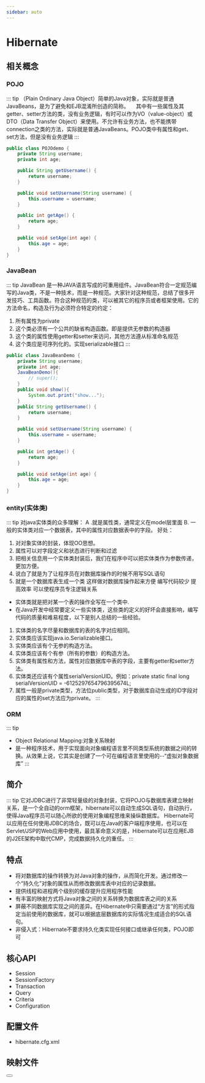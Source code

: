 ```yaml
---
sidebar: auto
---
```


# Hibernate

## 相关概念
### POJO
::: tip
（Plain Ordinary Java Object）简单的Java对象，实际就是普通JavaBeans，是为了避免和EJB混淆所创造的简称。 
  其中有一些属性及其getter、setter方法的类，没有业务逻辑，有时可以作为VO（value-object）或DTO（Data Transfer Object）来使用。不允许有业务方法，也不能携带connection之类的方法，实际就是普通JavaBeans。POJO类中有属性和get、set方法，但是没有业务逻辑
:::
```java
public class POJOdemo {
    private String username;
    private int age;

    public String getUsername() {
        return username;
    }

    public void setUsername(String username) {
        this.username = username;
    }

    public int getAge() {
        return age;
    }

    public void setAge(int age) {
        this.age = age;
    }
}
```
### JavaBean
::: tip
JavaBean 是一种JAVA语言写成的可重用组件。JavaBean符合一定规范编写的Java类，不是一种技术，而是一种规范。大家针对这种规范，总结了很多开发技巧、工具函数。符合这种规范的类，可以被其它的程序员或者框架使用。它的方法命名，构造及行为必须符合特定的约定：
  1. 所有属性为private
  2. 这个类必须有一个公共的缺省构造函数。即是提供无参数的构造器
  3. 这个类的属性使用getter和setter来访问，其他方法遵从标准命名规范
  4. 这个类应是可序列化的。实现serializable接口
:::
```java
public class JavaBeanDemo {
    private String username;
    private int age;
    JavaBeanDemo(){
        // super();
    }
    public void show(){
        System.out.print("show...");
    }
    public String getUsername() {
        return username;
    }

    public void setUsername(String username) {
        this.username = username;
    }

    public int getAge() {
        return age;
    }

    public void setAge(int age) {
        this.age = age;
    }
}

```
### entity(实体类)
::: tip
对java实体类的众多理解：
A .就是属性类，通常定义在model层里面
B. 一般的实体类对应一个数据表，其中的属性对应数据表中的字段。 
好处： 
  1. 对对象实体的封装，体现OO思想。 
  2. 属性可以对字段定义和状态进行判断和过滤 
  3. 把相关信息用一个实体类封装后，我们在程序中可以把实体类作为参数传递，更加方便。
  4. 说白了就是为了让程序员在对数据库操作的时候不用写SQL语句
  5. 就是一个数据库表生成一个类 
这样做对数据库操作起来方便 
编写代码较少 提高效率 可以使程序员专注逻辑关系
  - 实体类就是把对某一个表的操作全写在一个类中.
  - 在Java开发中经常要定义一些实体类，这些类的定义的好坏会直接影响，编写代码的质量和难易程度，以下是别人总结的一些经验。
  1. 实体类的名字尽量和数据库的表的名字对应相同。
  2. 实体类应该实现java.io.Serializable接口。
  3. 实体类应该有个无参的构造方法。
  4. 实体类应该有个有参（所有的参数）的构造方法。
  5. 实体类有属性和方法，属性对应数据库中表的字段，主要有getter和setter方法。
  6. 实体类还应该有个属性serialVersionUID。例如：private static final long serialVersionUID = -6125297654796395674L;
  7. 属性一般是private类型，方法位public类型，对于数据库自动生成的ID字段对应的属性的set方法应为private。
:::
### ORM
::: tip
  - Object Relational Mapping:对象关系映射
  - 是一种程序技术，用于实现面向对象编程语言里不同类型系统的数据之间的转换。从效果上说，它其实是创建了一个可在编程语言里使用的--“虚拟对象数据库”
:::

## 简介
::: tip
它对JDBC进行了非常轻量级的对象封装，它将POJO与数据库表建立映射关系，是一个全自动的orm框架，hibernate可以自动生成SQL语句，自动执行，使得Java程序员可以随心所欲的使用对象编程思维来操纵数据库。 Hibernate可以应用在任何使用JDBC的场合，既可以在Java的客户端程序使用，也可以在Servlet/JSP的Web应用中使用，最具革命意义的是，Hibernate可以在应用EJB的J2EE架构中取代CMP，完成数据持久化的重任。
:::

## 特点
  - 将对数据库的操作转换为对Java对象的操作，从而简化开发。通过修改一个“持久化”对象的属性从而修改数据库表中对应的记录数据。
  - 提供线程和进程两个级别的缓存提升应用程序性能
  - 有丰富的映射方式将Java对象之间的关系转换为数据库表之间的关系
  - 屏蔽不同数据库实现之间的差异。在Hibernate中只需要通过“方言”的形式指定当前使用的数据库，就可以根据底层数据库的实际情况生成适合的SQL语句。
  - 非侵入式：Hibernate不要求持久化类实现任何接口或继承任何类，POJO即可

## 核心API
  - Session
  - SessionFactory
  - Transaction
  - Query
  - Criteria
  - Configuration

## 配置文件
  - hibernate.cfg.xml

## 映射文件
  
<Button/>